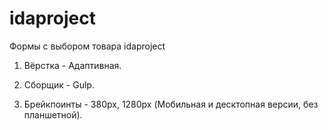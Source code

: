 # idaproject
Формы с выбором товара idaproject

1) Вёрстка - Адаптивная.

2) Сборщик - Gulp.

3) Брейкпоинты - 380px, 1280px (Мобильная и десктопная версии, без планшетной).
